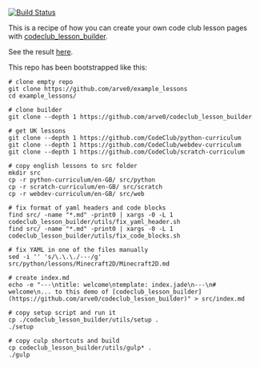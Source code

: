 [![Build Status](https://travis-ci.org/arve0/codeclub_lesson_builder.svg?branch=nb-NO)](https://travis-ci.org/arve0/codeclub_lesson_builder)

This is a recipe of how you can create your own code club lesson
pages with [codeclub_lesson_builder](https://github.com/arve0/codeclub_lesson_builder).

See the result [here](http://arve0.github.io/example_lessons/).

This repo has been bootstrapped like this:
```shell
# clone empty repo
git clone https://github.com/arve0/example_lessons
cd example_lessons/

# clone builder
git clone --depth 1 https://github.com/arve0/codeclub_lesson_builder

# get UK lessons
git clone --depth 1 https://github.com/CodeClub/python-curriculum
git clone --depth 1 https://github.com/CodeClub/webdev-curriculum
git clone --depth 1 https://github.com/CodeClub/scratch-curriculum

# copy english lessons to src folder
mkdir src
cp -r python-curriculum/en-GB/ src/python
cp -r scratch-curriculum/en-GB/ src/scratch
cp -r webdev-curriculum/en-GB/ src/web

# fix format of yaml headers and code blocks
find src/ -name "*.md" -print0 | xargs -0 -L 1 codeclub_lesson_builder/utils/fix_yaml_header.sh 
find src/ -name "*.md" -print0 | xargs -0 -L 1 codeclub_lesson_builder/utils/fix_code_blocks.sh 

# fix YAML in one of the files manually
sed -i '' 's/\.\.\./---/g' src/python/lessons/Minecraft2D/Minecraft2D.md

# create index.md
echo -e "---\ntitle: welcome\ntemplate: index.jade\n---\n# welcome\n... to this demo of [codeclub_lesson_builder](https://github.com/arve0/codeclub_lesson_builder)" > src/index.md

# copy setup script and run it
cp ./codeclub_lesson_builder/utils/setup .
./setup

# copy culp shortcuts and build
cp codeclub_lesson_builder/utils/gulp* .
./gulp
```
